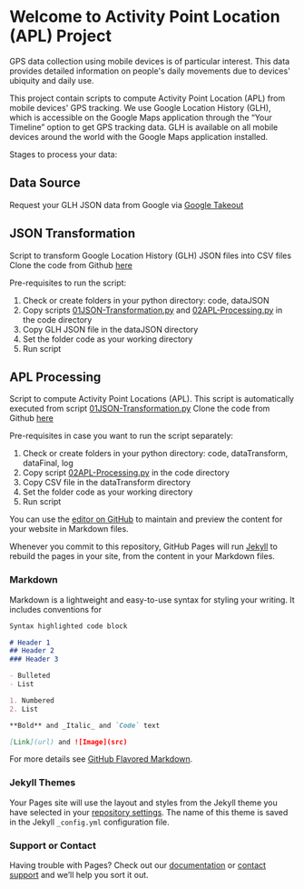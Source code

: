 # Welcome to Activity Point Location (APL) Project

GPS data collection using mobile devices is of particular interest. This data provides detailed information on people's daily movements due to devices' ubiquity and daily use. 

This project contain scripts to compute Activity Point Location (APL) from mobile devices' GPS tracking. We use Google Location History (GLH), which is accessible on the Google Maps application through the “Your Timeline” option to get GPS tracking data. GLH is available on all mobile devices around the world with the Google Maps application installed. 

Stages to process your data:

## Data Source

Request your GLH JSON data from Google via [Google Takeout](https://takeout.google.com/)


## JSON Transformation

Script to transform Google Location History (GLH) JSON files into CSV files
Clone the code from Github [here](git@github.com:GmoncayoCodes/ActivityPointLocationGenerator.git)

Pre-requisites to run the script:
   1. Check or create folders in your python directory: code, dataJSON
   2. Copy scripts [01JSON-Transformation.py](https://github.com/GmoncayoCodes/ActivityPointLocationGenerator/blob/main/code/01JSON-Transformation.py) and [02APL-Processing.py](https://github.com/GmoncayoCodes/ActivityPointLocationGenerator/blob/main/code/02APL-Processing.py) in the code directory
   3. Copy GLH JSON file in the dataJSON directory 
   4. Set the folder code as your working directory
   5. Run script


## APL Processing

Script to compute Activity Point Locations (APL). This script is automatically executed from script [01JSON-Transformation.py](https://github.com/GmoncayoCodes/ActivityPointLocationGenerator/blob/main/code/01JSON-Transformation.py)
Clone the code from Github [here](git@github.com:GmoncayoCodes/ActivityPointLocationGenerator.git)

Pre-requisites in case you want to run the script separately: 
   1. Check or create folders in your python directory: code, dataTransform, dataFinal, log 
   2. Copy script [02APL-Processing.py](https://github.com/GmoncayoCodes/ActivityPointLocationGenerator/blob/main/code/02APL-Processing.py) in the code directory
   3. Copy CSV file in the dataTransform directory
   4. Set the folder code as your working directory
   5. Run script






You can use the [editor on GitHub](https://github.com/GmoncayoCodes/ActivityPointLocationGenerator/edit/main/README.md) to maintain and preview the content for your website in Markdown files.

Whenever you commit to this repository, GitHub Pages will run [Jekyll](https://jekyllrb.com/) to rebuild the pages in your site, from the content in your Markdown files.

### Markdown

Markdown is a lightweight and easy-to-use syntax for styling your writing. It includes conventions for

```markdown
Syntax highlighted code block

# Header 1
## Header 2
### Header 3

- Bulleted
- List

1. Numbered
2. List

**Bold** and _Italic_ and `Code` text

[Link](url) and ![Image](src)
```

For more details see [GitHub Flavored Markdown](https://guides.github.com/features/mastering-markdown/).

### Jekyll Themes

Your Pages site will use the layout and styles from the Jekyll theme you have selected in your [repository settings](https://github.com/GmoncayoCodes/ActivityPointLocationGenerator/settings/pages). The name of this theme is saved in the Jekyll `_config.yml` configuration file.

### Support or Contact

Having trouble with Pages? Check out our [documentation](https://docs.github.com/categories/github-pages-basics/) or [contact support](https://support.github.com/contact) and we’ll help you sort it out.
